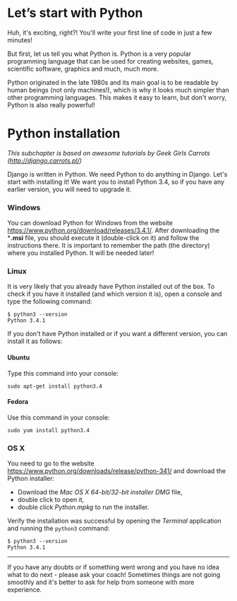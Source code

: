# Let’s start with Python

Huh, it's exciting, right?! You'll write your first line of code in just a few minutes!

But first, let us tell you what Python is. Python is a very popular programming language that can be used for creating websites, games, scientific software, graphics and much, much more.

Python originated in the late 1980s and its main goal is to be readable by human beings (not only machines!), which is why it looks much simpler than other programming languages. This makes it easy to learn, but don't worry, Python is also really powerful!

# Python installation

*This subchapter is based on awesome tutorials by Geek Girls Carrots (http://django.carrots.pl/)*

Django is written in Python. We need Python to do anything in Django. Let's start with installing it! We want you to install Python 3.4, so if you have any earlier version, you will need to upgrade it.

### Windows

You can download Python for Windows from the website https://www.python.org/download/releases/3.4.1/. After downloading the ***.msi** file, you should execute it (double-click on it) and follow the instructions there. It is important to remember the path (the directory) where you installed Python. It will be needed later!

### Linux

It is very likely that you already have Python installed out of the box. To check if you have it installed (and which version it is), open a console and type the following command:

    $ python3 --version
    Python 3.4.1

If you don't have Python installed or if you want a different version, you can install it as follows:

#### Ubuntu

Type this command into your console:

    sudo apt-get install python3.4


#### Fedora

Use this command in your console:

    sudo yum install python3.4

### OS X

You need to go to the website https://www.python.org/downloads/release/python-341/ and download the Python installer:

* Download the *Mac OS X 64-bit/32-bit installer* *DMG* file,
* double click to open it,
* double click *Python.mpkg* to run the installer.

Verify the installation was successful by opening the *Terminal* application and running the `python3` command:

    $ python3 --version
    Python 3.4.1

----

If you have any doubts or if something went wrong and you have no idea what to do next - please ask your coach! Sometimes things are not going smoothly and it's better to ask for help from someone with more experience.
